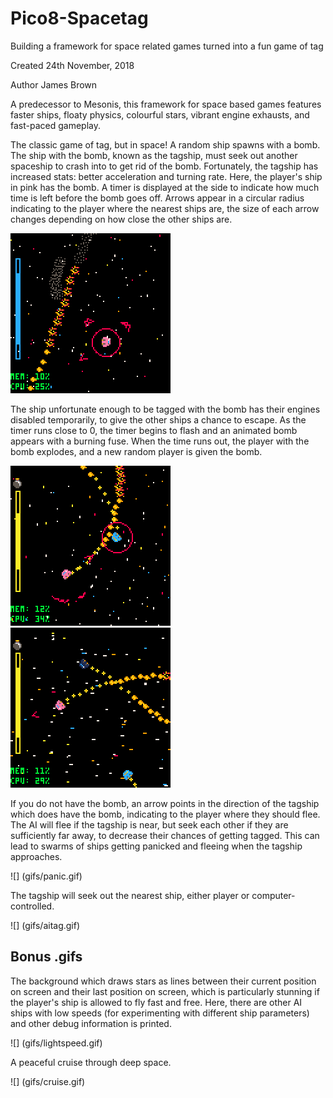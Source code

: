 # Pico8-Spacetag
Building a framework for space related games turned into a fun game of tag

Created 24th November, 2018

Author James Brown

A predecessor to Mesonis, this framework for space based games features faster ships, floaty physics, colourful stars, vibrant engine exhausts, and fast-paced gameplay.

The classic game of tag, but in space! A random ship spawns with a bomb. The ship with the bomb, known as the tagship, must seek out another spaceship to crash into to get rid of the bomb. Fortunately, the tagship has increased stats: better acceleration and turning rate. Here, the player's ship in pink has the bomb. A timer is displayed at the side to indicate how much time is left before the bomb goes off. Arrows appear in a circular radius indicating to the player where the nearest ships are, the size of each arrow changes depending on how close the other ships are.

![](gifs/tagship.gif)

The ship unfortunate enough to be tagged with the bomb has their engines disabled temporarily, to give the other ships a chance to escape. As the timer runs close to 0, the timer begins to flash and an animated bomb appears with a burning fuse. When the time runs out, the player with the bomb explodes, and a new random player is given the bomb.

![](gifs/disable.gif) ![](gifs/closecall.gif)

If you do not have the bomb, an arrow points in the direction of the tagship which does have the bomb, indicating to the player where they should flee. The AI will flee if the tagship is near, but seek each other if they are sufficiently far away, to decrease their chances of getting tagged. This can lead to swarms of ships getting panicked and fleeing when the tagship approaches.

![] (gifs/panic.gif)

The tagship will seek out the nearest ship, either player or computer-controlled.

![] (gifs/aitag.gif)

## Bonus .gifs

The background which draws stars as lines between their current position on screen and their last position on screen, which is particularly stunning if the player's ship is allowed to fly fast and free. Here, there are other AI ships with low speeds (for experimenting with different ship parameters) and other debug information is printed.

![] (gifs/lightspeed.gif)

A peaceful cruise through deep space.

![] (gifs/cruise.gif)
